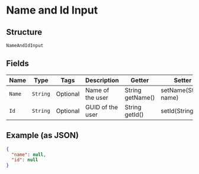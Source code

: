
# Name and Id Input

## Structure

`NameAndIdInput`

## Fields

| Name | Type | Tags | Description | Getter | Setter |
|  --- | --- | --- | --- | --- | --- |
| `Name` | `String` | Optional | Name of the user | String getName() | setName(String name) |
| `Id` | `String` | Optional | GUID of the user | String getId() | setId(String id) |

## Example (as JSON)

```json
{
  "name": null,
  "id": null
}
```

